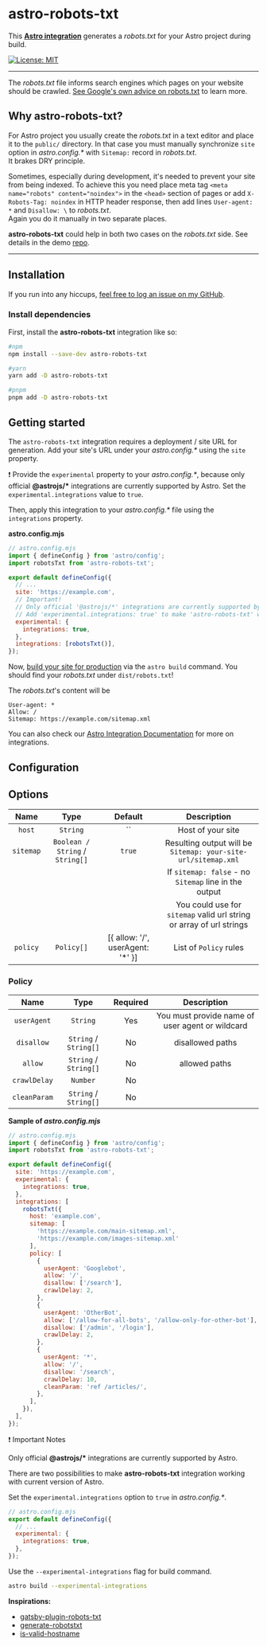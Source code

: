 # astro-robots-txt

This **[Astro integration][astro-integration]** generates a _robots.txt_ for your Astro project during build.

[![License: MIT](https://img.shields.io/badge/License-MIT-green.svg)](https://opensource.org/licenses/MIT)

------
The _robots.txt_ file informs search engines which pages on your website should be crawled. [See Google's own advice on robots.txt](https://developers.google.com/search/docs/advanced/robots/intro) to learn more.

## Why astro-robots-txt?

For Astro project you usually create the _robots.txt_ in a text editor and place it to the `public/` directory.
In that case you must manually synchronize `site` option in _astro.config.*_ with `Sitemap:` record in _robots.txt_.  
It brakes DRY principle.  

Sometimes, especially during development, it's needed to prevent your site from being indexed. To achieve this you need place meta tag `<meta name="robots" content="noindex">` in the `<head>` section of pages or add `X-Robots-Tag: noindex` in HTTP header response, then add lines `User-agent: *` and `Disallow: \` to _robots.txt_.  
Again you do it manually in two separate places.

**astro-robots-txt** could help in both two cases on the _robots.txt_ side. See details in the demo [repo](https://github.com/alextim/astro-robots-txt/tree/main/demo).

------

## Installation

If you run into any hiccups, [feel free to log an issue on my GitHub](https://github.com/alextim/astro-robots-txt/issues).

### Install dependencies

First, install the **astro-robots-txt** integration like so:

```sh
#npm
npm install --save-dev astro-robots-txt

#yarn
yarn add -D astro-robots-txt

#pnpm
pnpm add -D astro-robots-txt
```

## Getting started

The `astro-robots-txt` integration requires a deployment / site URL for generation. Add your site's URL under your _astro.config.*_ using the `site` property.  

:exclamation: Provide the `experimental` property to your _astro.config.*_, because only official **@astrojs/\*** integrations are currently supported by Astro. Set the `experimental.integrations` value to `true`.  

Then, apply this integration to your _astro.config.*_ file using the `integrations` property.  


**astro.config.mjs**

```js
// astro.config.mjs
import { defineConfig } from 'astro/config';
import robotsTxt from 'astro-robots-txt';

export default defineConfig({
  // ...
  site: 'https://example.com',
  // Important!
  // Only official '@astrojs/*' integrations are currently supported by Astro. 
  // Add 'experimental.integrations: true' to make 'astro-robots-txt' working with 'astro build' command
  experimental: {
    integrations: true,
  },  
  integrations: [robotsTxt()],
});
```

Now, [build your site for production](https://docs.astro.build/en/reference/cli-reference/#astro-build) via the `astro build` command. You should find your _robots.txt_ under `dist/robots.txt`!

The _robots.txt_'s content will be

```text
User-agent: *
Allow: /
Sitemap: https://example.com/sitemap.xml
```

You can also check our [Astro Integration Documentation][astro-integration] for more on integrations.

## Configuration

## Options

|   Name    |              Type               |             Default              |                             Description                              |
| :-------: | :-----------------------------: | :------------------------------: | :------------------------------------------------------------------: |
|  `host`   |            `String`             |                ``                |                          Host of your site                           |
| `sitemap` | `Boolean / String` / `String[]` |              `true`              |    Resulting output will be `Sitemap: your-site-url/sitemap.xml`     |
|           |                                 |                                  |        If `sitemap: false` - no `Sitemap` line in the output         |
|           |                                 |                                  | You could use for `sitemap` valid url string or array of url strings |
| `policy`  |           `Policy[]`            | [{ allow: '/', userAgent: '*' }] |                        List of `Policy` rules                        |

### Policy

|     Name     |         Type          | Required |                   Description                   |
| :----------: | :-------------------: | :------: | :---------------------------------------------: |
| `userAgent`  |       `String`        |   Yes    | You must provide name of user agent or wildcard |
|  `disallow`  | `String` / `String[]` |    No    |                disallowed paths                 |
|   `allow`    | `String` / `String[]` |    No    |                  allowed paths                  |
| `crawlDelay` |       `Number`        |    No    |                                                 |
| `cleanParam` | `String` / `String[]` |    No    |                                                 |

**Sample of _astro.config.mjs_**

```js
// astro.config.mjs
import { defineConfig } from 'astro/config';
import robotsTxt from 'astro-robots-txt';

export default defineConfig({
  site: 'https://example.com',
  experimental: {
    integrations: true,
  },  
  integrations: [
    robotsTxt({
      host: 'example.com',
      sitemap: [
        'https://example.com/main-sitemap.xml', 
        'https://example.com/images-sitemap.xml'
      ],
      policy: [
        {
          userAgent: 'Googlebot',
          allow: '/',
          disallow: ['/search'],
          crawlDelay: 2,
        },
        {
          userAgent: 'OtherBot',
          allow: ['/allow-for-all-bots', '/allow-only-for-other-bot'],
          disallow: ['/admin', '/login'],
          crawlDelay: 2,
        },
        {
          userAgent: '*',
          allow: '/',
          disallow: '/search',
          crawlDelay: 10,
          cleanParam: 'ref /articles/',
        },
      ],
    }),
  ],
});
```

:exclamation: Important Notes

Only official **@astrojs/\*** integrations are currently supported by Astro.  

There are two possibilities to make **astro-robots-txt** integration working with current version of Astro.  

Set the `experimental.integrations` option to `true` in _astro.config.*_.

```js
// astro.config.mjs
export default defineConfig({
  // ...
  experimental: {
    integrations: true,
  },  
});
```

Use the `--experimental-integrations` flag for build command.  

```sh
astro build --experimental-integrations
```

[astro-integration]: https://docs.astro.build/en/guides/integrations-guide/

**Inspirations:**

- [gatsby-plugin-robots-txt](https://github.com/mdreizin/gatsby-plugin-robots-txt)
- [generate-robotstxt](https://github.com/itgalaxy/generate-robotstxt)
- [is-valid-hostname](https://github.com/miguelmota/is-valid-hostname)
